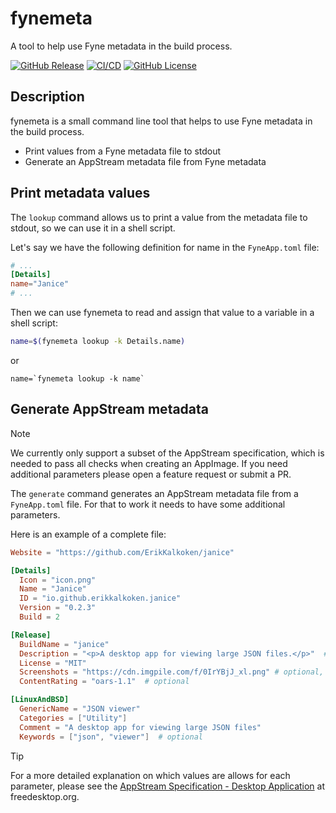 # fynemeta

A tool to help use Fyne metadata in the build process.

[![GitHub Release](https://img.shields.io/github/v/release/ErikKalkoken/fynemeta)](https://github.com/ErikKalkoken/fynemeta)
[![CI/CD](https://github.com/ErikKalkoken/fynemeta/actions/workflows/go.yml/badge.svg)](https://github.com/ErikKalkoken/fynemeta/actions/workflows/go.yml)
[![GitHub License](https://img.shields.io/github/license/ErikKalkoken/fynemeta)](https://github.com/ErikKalkoken/fynemeta)

## Description

fynemeta is a small command line tool that helps to use Fyne metadata in the build process.

- Print values from a Fyne metadata file to stdout
- Generate an AppStream metadata file from Fyne metadata

## Print metadata values

The `lookup` command allows us to print a value from the metadata file to stdout, so we can use it in a shell script.

Let's say we have the following definition for name in the `FyneApp.toml` file:

```toml
# ...
[Details]
name="Janice"
# ...
```

Then we can use fynemeta to read and assign that value to a variable in a shell script:

```bash
name=$(fynemeta lookup -k Details.name)
```

or

```bourne
name=`fynemeta lookup -k name`
```

## Generate AppStream metadata

> [!NOTE]
> We currently only support a subset of the AppStream specification, which is needed to pass all checks when creating an AppImage. If you need additional parameters please open a feature request or submit a PR.

The `generate` command generates an AppStream metadata file from a `FyneApp.toml` file. For that to work it needs to have some additional parameters.

Here is an example of a complete file:

```toml
Website = "https://github.com/ErikKalkoken/janice"

[Details]
  Icon = "icon.png"
  Name = "Janice"
  ID = "io.github.erikkalkoken.janice"
  Version = "0.2.3"
  Build = 2

[Release]
  BuildName = "janice"
  Description = "<p>A desktop app for viewing large JSON files.</p>"  # note that some HTML is allowed here
  License = "MIT"
  Screenshots = "https://cdn.imgpile.com/f/0IrYBjJ_xl.png" # optional, use comma as delimiter to define multiple urls
  ContentRating = "oars-1.1"  # optional

[LinuxAndBSD]
  GenericName = "JSON viewer"
  Categories = ["Utility"]
  Comment = "A desktop app for viewing large JSON files"
  Keywords = ["json", "viewer"]  # optional
```

> [!TIP]
> For a more detailed explanation on which values are allows for each parameter, please see the [AppStream Specification - Desktop Application](https://www.freedesktop.org/software/appstream/docs/sect-Metadata-Application.html) at freedesktop.org.
